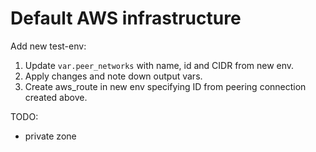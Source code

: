 # Default AWS infrastructure


Add new test-env:
1. Update `var.peer_networks` with name, id and CIDR from new env.
2. Apply changes and note down output vars.
3. Create aws_route in new env specifying ID from peering connection created above.




TODO:
 - private zone